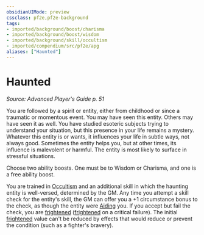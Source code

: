 ```yaml
---
obsidianUIMode: preview
cssclass: pf2e,pf2e-background
tags:
- imported/background/boost/charisma
- imported/background/boost/wisdom
- imported/background/skill/occultism
- imported/compendium/src/pf2e/apg
aliases: ["Haunted"]
---
```

# Haunted
*Source: Advanced Player's Guide p. 51*  

You are followed by a spirit or entity, either from childhood or since a traumatic or momentous event. You may have seen this entity. Others may have seen it as well. You have studied esoteric subjects trying to understand your situation, but this presence in your life remains a mystery. Whatever this entity is or wants, it influences your life in subtle ways, not always good. Sometimes the entity helps you, but at other times, its influence is malevolent or harmful. The entity is most likely to surface in stressful situations.

Choose two ability boosts. One must be to Wisdom or Charisma, and one is a free ability boost.

You are trained in [Occultism](../../skills.md#Occultism) and an additional skill in which the haunting entity is well-versed, determined by the GM. Any time you attempt a skill check for the entity's skill, the GM can offer you a +1 circumstance bonus to the check, as though the entity were [Aiding](aid.md) you. If you accept but fail the check, you are [frightened](conditions.md#Frightened) ([frightened](conditions.md#Frightened) on a critical failure). The initial [frightened](conditions.md#Frightened) value can't be reduced by effects that would reduce or prevent the condition (such as a fighter's bravery).